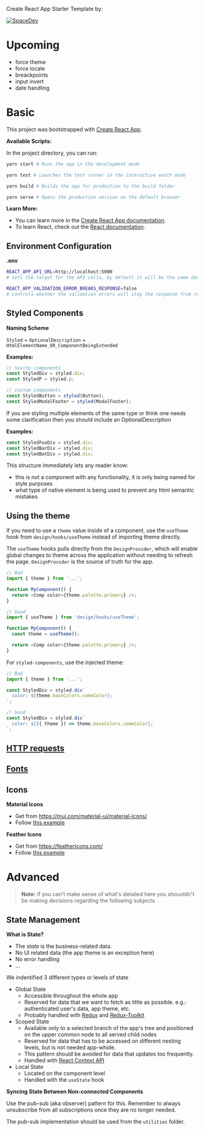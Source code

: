 Create React App Starter Template by:

[![SpaceDev](https://uploads-ssl.webflow.com/61e097dd988731696768be21/62042f55a072ef02ab1d11a2_logo%20del%20mismo%20taman%CC%83o%20que%20el%20texto.svg)](https://www.spacedev.io/)

# Upcoming

- force theme
- force locale
- breackpoints
- input invert
- date handling

# Basic

This project was bootstrapped with [Create React App](https://github.com/facebook/create-react-app).

**Available Scripts:**

In the project directory, you can run:

```bash
yarn start # Runs the app in the development mode

yarn test # Launches the test runner in the interactive watch mode

yarn build # Builds the app for production to the build folder

yarn serve # Opens the production version on the default browser
```

**Learn More:**

- You can learn more in the [Create React App documentation](https://facebook.github.io/create-react-app/docs/getting-started).
- To learn React, check out the [React documentation](https://reactjs.org/).

## Environment Configuration

**.env**

```bash
REACT_APP_API_URL=http://localhost:5000
# sets the target for the API calls, by default it will be the same domain in which the app is loaded

REACT_APP_VALIDATION_ERROR_BREAKS_RESPONSE=false
# controls whether the validation errors will stop the response from reaching the request point
```

## Styled Components

**Naming Scheme**

`Styled` + `OptionalDescription` + `HtmlElementName_OR_ComponentBeingExtended`

**Examples:**

```typescript
// navite components
const StyledDiv = styled.div;
const StyledP = styled.p;
```

```typescript
// custom components
const StyledButton = styled(Button);
const StyledModalFooter = styled(ModalFooter);
```

If you are styling multiple elements of the same type or think one needs some clarification then you should include an OptionalDescription

**Examples:**

```typescript
const StyledFooDiv = styled.div;
const StyledBarDiv = styled.div;
const StyledBatDiv = styled.div;
```

This structure immediately lets any reader know:

- this is not a component with any functionality, it is only being named for style purposes
- what type of native element is being used to prevent any html semantic mistakes

## Using the theme

If you need to use a `theme` value inside of a component, use the `useTheme` hook from `design/hooks/useTheme` instead of importing theme directly.

The `useTheme` hooks pulls directly from the `DesignProvider`, which will enable global changes to theme across the application without needing to refresh the page. `DesignProvider` is the source of truth for the app.

```typescript
// Bad
import { theme } from '...';

function MyComponent() {
  return <Comp color={theme.palette.primary} />;
}

// Good
import { useTheme } from 'design/hooks/useTheme';

function MyComponent() {
  const theme = useTheme();

  return <Comp color={theme.palette.primary} />;
}
```

For `styled-components`, use the injected theme:

```typescript
// Bad
import { theme } from '...';

const StyledDiv = styled.div`
  color: ${theme.baseColors.someColor};
`;

// Good
const StyledDiv = styled.div`
  color: ${({ theme }) => theme.baseColors.someColor};
`;
```

## [HTTP requests](./docs/HTTP.md)

## [Fonts](./docs/FONTS.md)

## Icons

**Material Icons**

- Get from https://mui.com/material-ui/material-icons/
- Follow [this example](./src/examples/components/main-content/Catalog/Icons/icons/ClipboardIcon.tsx)

**Feather Icons**

- Get from https://feathericons.com/
- Follow [this example](./src/examples/components/main-content/Catalog/Icons/icons/NotificationIcon.tsx)

# Advanced

> **Note:** if you can't make sense of what's detailed here you shouoldn't be making decisions regarding the following subjects

## State Management

**What is State?**

- The _state_ is the business-related data.
- No UI related data (the app theme is an exception here)
- No error handling
- ...

We indentified 3 different types or levels of state

- Global State
  - Accessible throughout the whole app
  - Reserved for data that we want to fetch as little as possible. e.g.: authenticated user's data, app theme, etc.
  - Probably handled with [Redux](https://redux.js.org/) and [Redux-Toolkit](https://redux-toolkit.js.org/)
- Scoped State
  - Available only to a selected branch of the app's tree and positioned on the upper common node to all served child nodes
  - Reserved for data that has to be accessed on different nesting levels, but is not needed app-whide.
  - This pattern should be avoided for data that updates too frequently.
  - Handled with [React Context API](https://reactjs.org/docs/context.html)
- Local State
  - Located on the component level
  - Handled with the `useState` hook

**Syncing State Between Non-connected Components**

Use the pub-sub (aka observer) pattern for this. Remember to always unsubscribe from all subscriptions once they are no longer needed.

The pub-sub implementation should be used from the `utilities` folder.

